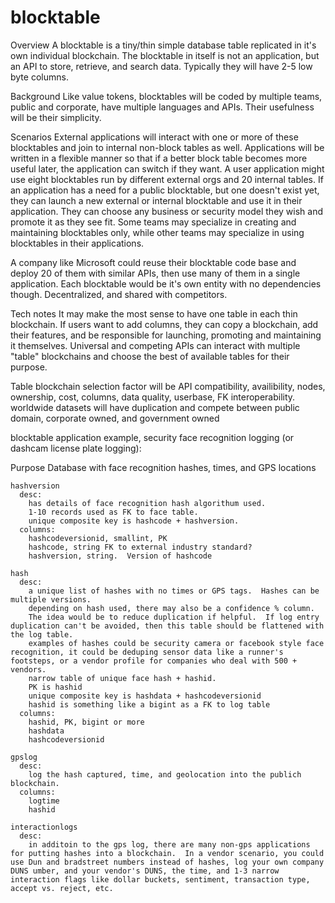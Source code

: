 # blocktable
Overview
A blocktable is a tiny/thin simple database table replicated in it's own individual blockchain.  The blocktable in itself is not an application, but an API to store, retrieve, and search data.  Typically they will have 2-5 low byte columns.  

Background
Like value tokens, blocktables will be coded by multiple teams, public and corporate, have multiple languages and APIs.  Their usefulness will be their simplicity.  

Scenarios
External applications will interact with one or more of these blocktables and join to internal non-block tables as well.  Applications will be written in a flexible manner so that if a better block table becomes more useful later, the application can switch if they want.  A user application might use eight blocktables run by different external orgs and 20 internal tables.  If an application has a need for a public blocktable, but one doesn't exist yet, they can launch a new external or internal blocktable and use it in their application. They can choose any business or security model they wish and promote it as they see fit.  Some teams may specialize in creating and maintaining blocktables only, while other teams may specialize in using blocktables in their applications.

A company like Microsoft could reuse their blocktable code base and deploy 20 of them with similar APIs, then use many of them in a single application.  Each blocktable would be it's own entity with no dependencies though.  Decentralized, and shared with competitors.

Tech notes
It may make the most sense to have one table in each thin blockchain.  If users want to add columns, they can copy a blockchain, add their features, and be responsible for launching, promoting and maintaining it themselves.  Universal and competing APIs can interact with multiple "table" blockchains and choose the best of available tables for their purpose. 

Table blockchain selection factor will be API compatibility, availibility, nodes, ownership, cost, columns, data quality, userbase, FK interoperability.  worldwide datasets will have duplication and compete between public domain, corporate owned, and government owned

blocktable application example, security face recognition logging (or dashcam license plate logging):

Purpose
  Database with face recognition hashes, times, and GPS locations

    hashversion
      desc:
        has details of face recognition hash algorithum used.
        1-10 records used as FK to face table.
        unique composite key is hashcode + hashversion.
      columns:
        hashcodeversionid, smallint, PK
        hashcode, string FK to external industry standard?
        hashversion, string.  Version of hashcode
      
    hash
      desc:
        a unique list of hashes with no times or GPS tags.  Hashes can be multiple versions.
        depending on hash used, there may also be a confidence % column.
        The idea would be to reduce duplication if helpful.  If log entry duplication can't be avoided, then this table should be flattened with the log table.
        examples of hashes could be security camera or facebook style face recognition, it could be deduping sensor data like a runner's footsteps, or a vendor profile for companies who deal with 500 + vendors.
        narrow table of unique face hash + hashid.
        PK is hashid
        unique composite key is hashdata + hashcodeversionid
        hashid is something like a bigint as a FK to log table
      columns:
        hashid, PK, bigint or more
        hashdata 
        hashcodeversionid
      
    gpslog
      desc:
        log the hash captured, time, and geolocation into the publich blockchain.
      columns:
        logtime
        hashid
        
    interactionlogs
      desc:
        in additoin to the gps log, there are many non-gps applications for putting hashes into a blockchain.  In a vendor scenario, you could use Dun and bradstreet numbers instead of hashes, log your own company DUNS umber, and your vendor's DUNS, the time, and 1-3 narrow interaction flags like dollar buckets, sentiment, transaction type, accept vs. reject, etc.
      
      
